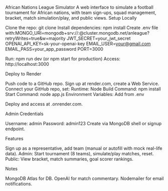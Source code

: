 African Nations League Simulator
A web interface to simulate a football tournament for African nations, with team sign-ups, squad management, bracket, match simulation/play, and public views.
Setup Locally

Clone the repo: git clone <your-repo-url>
Install dependencies: npm install
Create .env file with:MONGO_URI=mongodb+srv://<user>:<pass>@cluster.mongodb.net/anleague?retryWrites=true&w=majority
JWT_SECRET=your_jwt_secret
OPENAI_API_KEY=sk-your-openai-key
EMAIL_USER=your@gmail.com
EMAIL_PASS=your_app_password
PORT=3000


Run: npm run dev (or npm start for production)
Access: http://localhost:3000

Deploy to Render

Push code to a GitHub repo.
Sign up at render.com, create a Web Service.
Connect your GitHub repo, set:
Runtime: Node
Build Command: npm install
Start Command: node app.js
Environment Variables: Add from .env


Deploy and access at <your-app>.onrender.com.

Admin Credentials

Username: admin
Password: admin123
Create via MongoDB shell or signup endpoint.

Features

Sign up as a representative, add team (manual or autofill with mock real-life data).
Admin: Start tournament (8 teams), simulate/play matches, reset.
Public: View bracket, match summaries, goal scorer rankings.

Notes

MongoDB Atlas for DB.
OpenAI for match commentary.
Nodemailer for email notifications.
